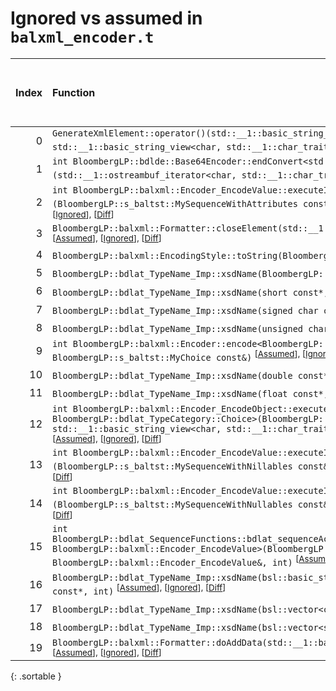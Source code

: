# Ignored vs assumed in `balxml_encoder.t`

<script src="../sorttable.js"></script>

|   Index | Function                                                                                                                                                                                                                                                                                                                                                                                                                                      |   Difference in number of lines |   Function size difference in bytes | Number of lines in assumed build   | Number of bytes in assumed build   | Number of lines in ignored build   | Number of bytes in ignored build   |
|--------:|:----------------------------------------------------------------------------------------------------------------------------------------------------------------------------------------------------------------------------------------------------------------------------------------------------------------------------------------------------------------------------------------------------------------------------------------------|--------------------------------:|------------------------------------:|:-----------------------------------|:-----------------------------------|:-----------------------------------|:-----------------------------------|
|       0 | `GenerateXmlElement::operator()(std::__1::basic_string_view<char, std::__1::char_traits<char> > const&, std::__1::basic_string_view<char, std::__1::char_traits<char> > const&) const` <sup>\[[Assumed](0.assume.s)\], \[[Ignored](0.none.s)\], \[[Diff](0.diff.html)\]                                                                                                                                                                       |                               8 |                                  16 | 320                                | 4,499,776                          | 304                                | 4,501,952                          |
|       1 | `int BloombergLP::bdlde::Base64Encoder::endConvert<std::__1::ostreambuf_iterator<char, std::__1::char_traits<char> > >(std::__1::ostreambuf_iterator<char, std::__1::char_traits<char> >, int*, int)` <sup>\[[Assumed](1.assume.s)\], \[[Ignored](1.none.s)\], \[[Diff](1.diff.html)\]                                                                                                                                                        |                               2 |                                  16 | 400                                | 5,146,384                          | 384                                | 5,148,432                          |
|       2 | `int BloombergLP::balxml::Encoder_EncodeValue::executeImp<BloombergLP::s_baltst::MySequenceWithAttributes>(BloombergLP::s_baltst::MySequenceWithAttributes const&, int, BloombergLP::bdlat_TypeCategory::Sequence)` <sup>\[[Assumed](2.assume.s)\], \[[Ignored](2.none.s)\], \[[Diff](2.diff.html)\]                                                                                                                                          |                               1 |                                   0 | 672                                | 5,116,832                          | 672                                | 5,118,784                          |
|       3 | `BloombergLP::balxml::Formatter::closeElement(std::__1::basic_string_view<char, std::__1::char_traits<char> > const&)` <sup>\[[Assumed](3.assume.s)\], \[[Ignored](3.none.s)\], \[[Diff](3.diff.html)\]                                                                                                                                                                                                                                       |                              -1 |                                   0 | 400                                | 5,142,064                          | 400                                | 5,144,112                          |
|       4 | `BloombergLP::balxml::EncodingStyle::toString(BloombergLP::balxml::EncodingStyle::Value)` <sup>\[[Assumed](4.assume.s)\], \[[Ignored](4.none.s)\], \[[Diff](4.diff.html)\]                                                                                                                                                                                                                                                                    |                              -2 |                                   0 | 32                                 | 5,139,056                          | 32                                 | 5,141,056                          |
|       5 | `BloombergLP::bdlat_TypeName_Imp::xsdName(BloombergLP::bdldfp::Decimal_Type64 const*, int)` <sup>\[[Assumed](5.assume.s)\], \[[Ignored](5.none.s)\], \[[Diff](5.diff.html)\]                                                                                                                                                                                                                                                                  |                              -2 |                                   0 | 16                                 | 5,175,296                          | 16                                 | 5,177,200                          |
|       6 | `BloombergLP::bdlat_TypeName_Imp::xsdName(short const*, int)` <sup>\[[Assumed](6.assume.s)\], \[[Ignored](6.none.s)\], \[[Diff](6.diff.html)\]                                                                                                                                                                                                                                                                                                |                              -2 |                                   0 | 32                                 | 5,175,200                          | 32                                 | 5,177,104                          |
|       7 | `BloombergLP::bdlat_TypeName_Imp::xsdName(signed char const*, int)` <sup>\[[Assumed](7.assume.s)\], \[[Ignored](7.none.s)\], \[[Diff](7.diff.html)\]                                                                                                                                                                                                                                                                                          |                              -2 |                                   0 | 32                                 | 5,175,136                          | 32                                 | 5,177,040                          |
|       8 | `BloombergLP::bdlat_TypeName_Imp::xsdName(unsigned char const*, int)` <sup>\[[Assumed](8.assume.s)\], \[[Ignored](8.none.s)\], \[[Diff](8.diff.html)\]                                                                                                                                                                                                                                                                                        |                              -2 |                                   0 | 32                                 | 5,175,168                          | 32                                 | 5,177,072                          |
|       9 | `int BloombergLP::balxml::Encoder::encode<BloombergLP::s_baltst::MyChoice>(BloombergLP::balxml::Formatter&, BloombergLP::s_baltst::MyChoice const&)` <sup>\[[Assumed](9.assume.s)\], \[[Ignored](9.none.s)\], \[[Diff](9.diff.html)\]                                                                                                                                                                                                         |                              -2 |                                   0 | 1,120                              | 5,104,448                          | 1,120                              | 5,106,384                          |
|      10 | `BloombergLP::bdlat_TypeName_Imp::xsdName(double const*, int)` <sup>\[[Assumed](10.assume.s)\], \[[Ignored](10.none.s)\], \[[Diff](10.diff.html)\]                                                                                                                                                                                                                                                                                            |                              -3 |                                   0 | 32                                 | 5,175,264                          | 32                                 | 5,177,168                          |
|      11 | `BloombergLP::bdlat_TypeName_Imp::xsdName(float const*, int)` <sup>\[[Assumed](11.assume.s)\], \[[Ignored](11.none.s)\], \[[Diff](11.diff.html)\]                                                                                                                                                                                                                                                                                             |                              -3 |                                   0 | 32                                 | 5,175,232                          | 32                                 | 5,177,136                          |
|      12 | `int BloombergLP::balxml::Encoder_EncodeObject::executeImp<BloombergLP::s_baltst::MySequenceWithAnonymousChoiceChoice, BloombergLP::bdlat_TypeCategory::Choice>(BloombergLP::s_baltst::MySequenceWithAnonymousChoiceChoice const&, std::__1::basic_string_view<char, std::__1::char_traits<char> > const&, int, BloombergLP::bdlat_TypeCategory::Choice)` <sup>\[[Assumed](12.assume.s)\], \[[Ignored](12.none.s)\], \[[Diff](12.diff.html)\] |                              -3 |                                 -16 | 320                                | 5,121,376                          | 336                                | 5,123,344                          |
|      13 | `int BloombergLP::balxml::Encoder_EncodeValue::executeImp<BloombergLP::s_baltst::MySequenceWithNillables>(BloombergLP::s_baltst::MySequenceWithNillables const&, int, BloombergLP::bdlat_TypeCategory::Sequence)` <sup>\[[Assumed](13.assume.s)\], \[[Ignored](13.none.s)\], \[[Diff](13.diff.html)\]                                                                                                                                         |                              -4 |                                 -16 | 640                                | 5,110,880                          | 656                                | 5,112,816                          |
|      14 | `int BloombergLP::balxml::Encoder_EncodeValue::executeImp<BloombergLP::s_baltst::MySequenceWithNullables>(BloombergLP::s_baltst::MySequenceWithNullables const&, int, BloombergLP::bdlat_TypeCategory::Sequence)` <sup>\[[Assumed](14.assume.s)\], \[[Ignored](14.none.s)\], \[[Diff](14.diff.html)\]                                                                                                                                         |                              -4 |                                 -16 | 640                                | 5,123,008                          | 656                                | 5,124,992                          |
|      15 | `int BloombergLP::bdlat_SequenceFunctions::bdlat_sequenceAccessAttribute<BloombergLP::s_baltst::MySequenceWithAnonymousChoice, BloombergLP::balxml::Encoder_EncodeValue>(BloombergLP::s_baltst::MySequenceWithAnonymousChoice const&, BloombergLP::balxml::Encoder_EncodeValue&, int)` <sup>\[[Assumed](15.assume.s)\], \[[Ignored](15.none.s)\], \[[Diff](15.diff.html)\]                                                                    |                              -4 |                                 -16 | 480                                | 5,120,896                          | 496                                | 5,122,848                          |
|      16 | `BloombergLP::bdlat_TypeName_Imp::xsdName(bsl::basic_string<char, std::__1::char_traits<char>, bsl::allocator<char> > const*, int)` <sup>\[[Assumed](16.assume.s)\], \[[Ignored](16.none.s)\], \[[Diff](16.diff.html)\]                                                                                                                                                                                                                       |                              -5 |                                 -16 | 16                                 | 5,175,312                          | 32                                 | 5,177,216                          |
|      17 | `BloombergLP::bdlat_TypeName_Imp::xsdName(bsl::vector<char, bsl::allocator<char> > const*, int)` <sup>\[[Assumed](17.assume.s)\], \[[Ignored](17.none.s)\], \[[Diff](17.diff.html)\]                                                                                                                                                                                                                                                          |                              -5 |                                 -16 | 16                                 | 5,175,328                          | 32                                 | 5,177,248                          |
|      18 | `BloombergLP::bdlat_TypeName_Imp::xsdName(bsl::vector<short, bsl::allocator<short> > const*, int)` <sup>\[[Assumed](18.assume.s)\], \[[Ignored](18.none.s)\], \[[Diff](18.diff.html)\]                                                                                                                                                                                                                                                        |                              -5 |                                 -16 | 16                                 | 5,175,344                          | 32                                 | 5,177,280                          |
|      19 | `BloombergLP::balxml::Formatter::doAddData(std::__1::basic_string_view<char, std::__1::char_traits<char> > const&, bool)` <sup>\[[Assumed](19.assume.s)\], \[[Ignored](19.none.s)\], \[[Diff](19.diff.html)\]                                                                                                                                                                                                                                 |                              -9 |                                 -48 | 608                                | 5,141,168                          | 656                                | 5,143,168                          |
{: .sortable }
